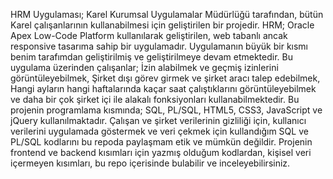 HRM Uygulaması; Karel Kurumsal Uygulamalar Müdürlüğü tarafından, bütün Karel çalışanlarının kullanabilmesi için geliştirilen bir projedir. 
HRM; Oracle Apex Low-Code Platform kullanılarak geliştirilen, web tabanlı ancak responsive tasarıma sahip bir uygulamadır.
Uygulamanın büyük bir kısmı benim tarafımdan geliştirilmiş ve geliştirilmeye devam etmektedir.
Bu uygulama üzerinden çalışanlar; İzin alabilmek ve geçmiş izinlerini görüntüleyebilmek, Şirket dışı görev girmek ve şirket aracı talep edebilmek, Hangi ayların hangi haftalarında kaçar saat çalıştıklarını görüntüleyebilmek ve daha bir çok şirket içi ile alakalı fonksiyonları kullanabilmektedir.
Bu projenin programlama kısmında; SQL, PL/SQL, HTML5, CSS3, JavaScript ve jQuery kullanılmaktadır.
Çalışan ve şirket verilerinin gizliliği için, kullanıcı verilerini uygulamada göstermek ve veri çekmek için kullandığım SQL ve PL/SQL kodlarını bu repoda paylaşmam etik ve mümkün değildir.
Projenin frontend ve backend kısımları için yazmış olduğum kodlardan, kişisel veri içermeyen kısımları, bu repo içerisinde bulabilir ve inceleyebilirsiniz.

